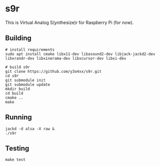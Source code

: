 s9r
===

This is Virtual Analog S(ynthesize)r for Raspberry Pi (for now).

Building
---

```shell
# install requirements
sudo apt install cmake libx11-dev libasound2-dev libjack-jackd2-dev libxrandr-dev libxinerama-dev libxcursor-dev libxi-dev

# build s9r
git clone https://github.com/y3o4xx/s9r.git
cd s9r
git submodule init
git submodule update
mkdir build
cd build
cmake ..
make
```


Running
---

```shell
jackd -d alsa -X raw &
./s9r
```


Testing
---

```shell
make test
```